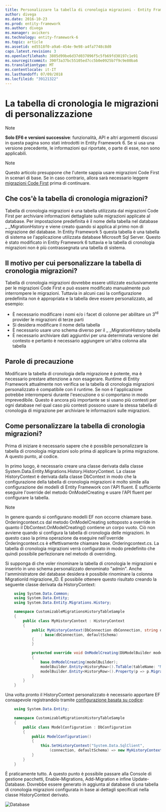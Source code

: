 ```yaml
---
title: Personalizzare la tabella di cronologia migrazioni - Entity Framework 6
author: divega
ms.date: 2016-10-23
ms.prod: entity-framework
ms.author: divega
ms.manager: avickers
ms.technology: entity-framework-6
ms.topic: article
ms.assetid: ed5518f0-a9a6-454e-9e98-a4fa7748c8d0
caps.latest.revision: 3
ms.openlocfilehash: 3805d99be6d37d037096f5c5fb69fd30197c1e91
ms.sourcegitcommit: 390f3a37bc55105ed7cc5b0e0925b7f9c9e80ba6
ms.translationtype: MT
ms.contentlocale: it-IT
ms.lasthandoff: 07/09/2018
ms.locfileid: "39121322"
---
```

# <a name="customizing-the-migrations-history-table"></a>La tabella di cronologia le migrazioni di personalizzazione
> [!NOTE]
> **Solo EF6 e versioni successive**: funzionalità, API e altri argomenti discussi in questa pagina sono stati introdotti in Entity Framework 6. Se si usa una versione precedente, le informazioni qui riportate, o parte di esse, non sono applicabili.

> [!NOTE]
> Questo articolo presuppone che l'utente sappia usare migrazioni Code First in scenari di base. Se in caso contrario, allora sarà necessario leggere [migrazioni Code First](~/ef6/modeling/code-first/migrations/index.md) prima di continuare.

## <a name="what-is-migrations-history-table"></a>Che cos'è la tabella di cronologia migrazioni?

Tabella di cronologia migrazioni è una tabella utilizzata dal migrazioni Code First per archiviare informazioni dettagliate sulle migrazioni applicate al database. Per impostazione predefinita è il nome della tabella nel database \_ \_MigrationHistory e viene creato quando si applica al primo non di migrazione del database. In Entity Framework 5 questa tabella è una tabella di sistema se l'applicazione utilizzata database Microsoft Sql Server. Questo è stato modificato in Entity Framework 6 tuttavia e la tabella di cronologia migrazioni non è più contrassegnata una tabella di sistema.

## <a name="why-customize-migrations-history-table"></a>Il motivo per cui personalizzare la tabella di cronologia migrazioni?

Tabella di cronologia migrazioni dovrebbe essere utilizzate esclusivamente per le migrazioni Code First e può essere modificato manualmente può interrompere le migrazioni. Tuttavia in alcuni casi la configurazione predefinita non è appropriata e la tabella deve essere personalizzato, ad esempio:

-   È necessario modificare i nomi e/o i facet di colonne per abilitare un 3<sup>rd</sup> provider le migrazioni di terze parti
-   Si desidera modificare il nome della tabella
-   È necessario usare uno schema diverso per il \_ \_MigrationHistory tabella
-   È necessario archiviare dati aggiuntivi per una determinata versione del contesto e pertanto è necessario aggiungere un'altra colonna alla tabella

## <a name="words-of-precaution"></a>Parole di precauzione

Modificare la tabella di cronologia della migrazione è potente, ma è necessario prestare attenzione a non esagerare. Runtime di Entity Framework attualmente non verifica se la tabella di cronologia migrazioni personalizzato è compatibile con il runtime. Se non è l'applicazione potrebbe interrompersi durante l'esecuzione o si comportano in modo imprevedibile. Questo è ancora più importante se si usano più contesti per ogni database nel qual caso più contesti possono usare la stessa tabella di cronologia di migrazione per archiviare le informazioni sulle migrazioni.

## <a name="how-to-customize-migrations-history-table"></a>Come personalizzare la tabella di cronologia migrazioni?

Prima di iniziare è necessario sapere che è possibile personalizzare la tabella di cronologia migrazioni solo prima di applicare la prima migrazione. A questo punto, al codice.

In primo luogo, è necessario creare una classe derivata dalla classe System.Data.Entity.Migrations.History.HistoryContext. La classe HistoryContext è derivata dalla classe DbContext in modo che la configurazione della tabella di cronologia migrazioni è molto simile alla configurazione dei modelli di Entity Framework con l'API fluent. È sufficiente eseguire l'override del metodo OnModelCreating e usare l'API fluent per configurare la tabella.

>[!NOTE]
> In genere quando si configurano modelli EF non occorre chiamare base. Orderingcontext.cs dal metodo OnModelCreating sottoposto a override in quanto il DbContext.OnModelCreating() contiene un corpo vuoto. Ciò non avviene quando si configura la tabella di cronologia delle migrazioni. In questo caso la prima operazione da eseguire nell'override Orderingcontext.cs è effettivamente chiamare base. Orderingcontext.cs. La tabella di cronologia migrazioni verrà configurato in modo predefinito che quindi possibile perfezionare nel metodo di overriding.

Si supponga di che voler rinominare la tabella di cronologia le migrazioni e inserirlo in uno schema personalizzato denominato "admin". Anche l'amministratore del database desidera è possibile rinominare la colonna MigrationId migrazione\_ID.  È possibile ottenere questo risultato creando la seguente classe derivata da HistoryContext:

``` csharp
    using System.Data.Common;
    using System.Data.Entity;
    using System.Data.Entity.Migrations.History;

    namespace CustomizableMigrationsHistoryTableSample
    {
        public class MyHistoryContext : HistoryContext
        {
            public MyHistoryContext(DbConnection dbConnection, string defaultSchema)
                : base(dbConnection, defaultSchema)
            {
            }

            protected override void OnModelCreating(DbModelBuilder modelBuilder)
            {
                base.OnModelCreating(modelBuilder);
                modelBuilder.Entity<HistoryRow>().ToTable(tableName: "MigrationHistory", schemaName: "admin");
                modelBuilder.Entity<HistoryRow>().Property(p => p.MigrationId).HasColumnName("Migration_ID");
            }
        }
    }
```

Una volta pronto il HistoryContext personalizzato è necessario apportare EF consapevole registrandolo tramite [configurazione basata su codice](http://msdn.com/data/jj680699):

``` csharp
    using System.Data.Entity;

    namespace CustomizableMigrationsHistoryTableSample
    {
        public class ModelConfiguration : DbConfiguration
        {
            public ModelConfiguration()
            {
                this.SetHistoryContext("System.Data.SqlClient",
                    (connection, defaultSchema) => new MyHistoryContext(connection, defaultSchema));
            }
        }
    }
```

È praticamente tutto. A questo punto è possibile passare alla Console di gestione pacchetti, Enable-Migrations, Add-Migration e infine Update-Database. Dovrebbe essere generato in aggiunta al database di una tabella di cronologia migrazioni configurata in base ai dettagli specificati nella classe HistoryContext derivato.

![Database](~/ef6/media/database.png)

